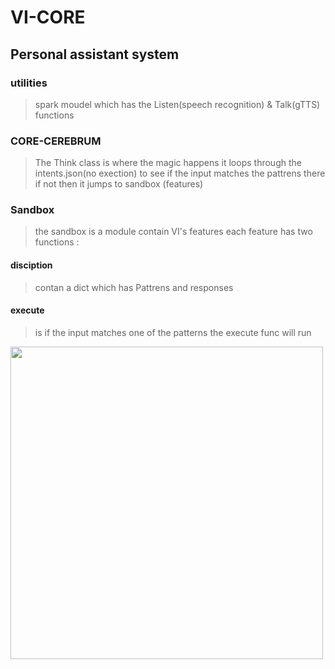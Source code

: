# VI-CORE

## Personal assistant system

### utilities 
>spark moudel which has the Listen(speech recognition) & Talk(gTTS) functions


### CORE-CEREBRUM
> The Think class is where the magic happens it loops through the intents.json(no exection) to see if the input
> matches the pattrens there if not then it jumps to sandbox (features)

### Sandbox
> the sandbox is a module contain VI's features each feature has two functions :

#### disciption 
> contan a dict which has Pattrens and responses 

#### execute 
> is if the input matches one of the patterns the execute func will run

<img src="https://github.com/astroxiii/VI-CORE/blob/main/presentation.png" width="500"/>
